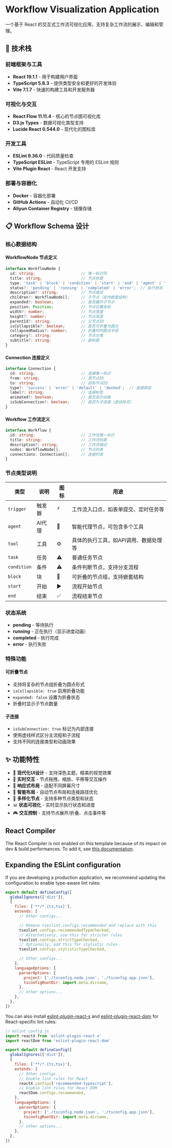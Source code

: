 # Workflow Visualization Application

一个基于 React 的交互式工作流可视化应用，支持复杂工作流的展示、编辑和管理。

## 🚀 技术栈

### 前端框架与工具
- **React 19.1.1** - 用于构建用户界面
- **TypeScript 5.8.3** - 提供类型安全和更好的开发体验
- **Vite 7.1.7** - 快速的构建工具和开发服务器

### 可视化与交互
- **React Flow 11.11.4** - 核心的节点图可视化库
- **D3.js Types** - 数据可视化类型支持
- **Lucide React 0.544.0** - 现代化的图标库

### 开发工具
- **ESLint 9.36.0** - 代码质量检查
- **TypeScript ESLint** - TypeScript 专用的 ESLint 规则
- **Vite Plugin React** - React 开发支持

### 部署与容器化
- **Docker** - 容器化部署
- **GitHub Actions** - 自动化 CI/CD
- **Aliyun Container Registry** - 镜像存储

## 📋 Workflow Schema 设计

### 核心数据结构

#### WorkflowNode 节点定义
```typescript
interface WorkflowNode {
  id: string;                    // 唯一标识符
  title: string;                 // 节点标题
  type: 'task' | 'block' | 'condition' | 'start' | 'end' | 'agent' | 'tool' | 'trigger';
  status?: 'pending' | 'running' | 'completed' | 'error';  // 执行状态
  description?: string;          // 节点描述
  children?: WorkflowNode[];     // 子节点（支持嵌套结构）
  expanded?: boolean;            // 是否展开子节点
  position: Position;            // 节点位置坐标
  width?: number;                // 节点宽度
  height?: number;               // 节点高度
  parentId?: string;             // 父节点ID
  isCollapsible?: boolean;       // 是否可折叠为圆点
  collapsedRadius?: number;      // 折叠时的圆点半径
  category?: string;             // 节点分类
  subtitle?: string;             // 副标题
}
```

#### Connection 连接定义
```typescript
interface Connection {
  id: string;                    // 连接唯一标识
  from: string;                  // 源节点ID
  to: string;                    // 目标节点ID
  type?: 'success' | 'error' | 'default' | 'dashed';  // 连接类型
  label?: string;                // 连接标签
  animated?: boolean;            // 是否显示动画
  isSubConnection?: boolean;     // 是否为子连接（虚线样式）
}
```

#### Workflow 工作流定义
```typescript
interface Workflow {
  id: string;                    // 工作流唯一标识
  title: string;                 // 工作流标题
  description?: string;          // 工作流描述
  nodes: WorkflowNode[];         // 节点列表
  connections: Connection[];     // 连接列表
}
```

### 节点类型说明

| 类型 | 说明 | 图标 | 用途 |
|------|------|------|------|
| `trigger` | 触发器 | ⚡ | 工作流入口点，如表单提交、定时任务等 |
| `agent` | AI代理 | 🤖 | 智能代理节点，可包含多个工具 |
| `tool` | 工具 | ⚙️ | 具体的执行工具，如API调用、数据处理等 |
| `task` | 任务 | ⚠️ | 普通任务节点 |
| `condition` | 条件 | ⚠️ | 条件判断节点，支持分支流程 |
| `block` | 块 | 📁 | 可折叠的节点组，支持嵌套结构 |
| `start` | 开始 | ▶️ | 流程开始节点 |
| `end` | 结束 | ✅ | 流程结束节点 |

### 状态系统

- **pending** - 等待执行
- **running** - 正在执行（显示进度动画）
- **completed** - 执行完成
- **error** - 执行失败

### 特殊功能

#### 可折叠节点
- 支持将复杂的节点组折叠为圆点形式
- `isCollapsible: true` 启用折叠功能
- `expanded: false` 设置为折叠状态
- 折叠时显示子节点数量

#### 子连接
- `isSubConnection: true` 标记为内部连接
- 使用虚线样式区分主流程和子流程
- 支持不同的连接类型和动画效果

## ✨ 功能特性

- 🎨 **现代化UI设计** - 支持深色主题，精美的视觉效果
- 🔄 **实时交互** - 节点拖拽、缩放、平移等交互操作
- 📱 **响应式布局** - 适配不同屏幕尺寸
- 🎯 **智能布局** - 自动节点布局和连接路径优化
- 🔀 **多样化节点** - 支持多种节点类型和状态
- 📊 **状态可视化** - 实时显示执行状态和进度
- 🎮 **交互控制** - 支持节点展开/折叠、点击事件等

## React Compiler

The React Compiler is not enabled on this template because of its impact on dev & build performances. To add it, see [this documentation](https://react.dev/learn/react-compiler/installation).

## Expanding the ESLint configuration

If you are developing a production application, we recommend updating the configuration to enable type-aware lint rules:

```js
export default defineConfig([
  globalIgnores(['dist']),
  {
    files: ['**/*.{ts,tsx}'],
    extends: [
      // Other configs...

      // Remove tseslint.configs.recommended and replace with this
      tseslint.configs.recommendedTypeChecked,
      // Alternatively, use this for stricter rules
      tseslint.configs.strictTypeChecked,
      // Optionally, add this for stylistic rules
      tseslint.configs.stylisticTypeChecked,

      // Other configs...
    ],
    languageOptions: {
      parserOptions: {
        project: ['./tsconfig.node.json', './tsconfig.app.json'],
        tsconfigRootDir: import.meta.dirname,
      },
      // other options...
    },
  },
])
```

You can also install [eslint-plugin-react-x](https://github.com/Rel1cx/eslint-react/tree/main/packages/plugins/eslint-plugin-react-x) and [eslint-plugin-react-dom](https://github.com/Rel1cx/eslint-react/tree/main/packages/plugins/eslint-plugin-react-dom) for React-specific lint rules:

```js
// eslint.config.js
import reactX from 'eslint-plugin-react-x'
import reactDom from 'eslint-plugin-react-dom'

export default defineConfig([
  globalIgnores(['dist']),
  {
    files: ['**/*.{ts,tsx}'],
    extends: [
      // Other configs...
      // Enable lint rules for React
      reactX.configs['recommended-typescript'],
      // Enable lint rules for React DOM
      reactDom.configs.recommended,
    ],
    languageOptions: {
      parserOptions: {
        project: ['./tsconfig.node.json', './tsconfig.app.json'],
        tsconfigRootDir: import.meta.dirname,
      },
      // other options...
    },
  },
])
```
